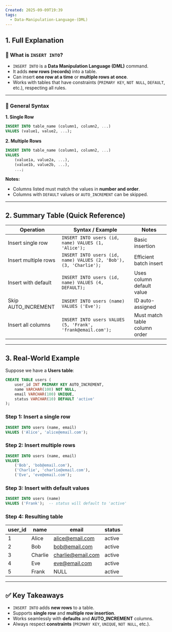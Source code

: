 ```yaml
---
Created: 2025-09-09T19:39
tags:
  - Data-Manipulation-Language-(DML)
---
```

## 1. Full Explanation

### 🔹 What is `INSERT INTO`?

- `INSERT INTO` is a **Data Manipulation Language (DML)** command.
- It adds **new rows (records)** into a table.
- Can insert **one row at a time** or **multiple rows at once**.
- Works with tables that have constraints (`PRIMARY KEY`, `NOT NULL`, `DEFAULT`, etc.), respecting all rules.

---

### 🔹 General Syntax

**1. Single Row**

```SQL
INSERT INTO table_name (column1, column2, ...)
VALUES (value1, value2, ...);

```

**2. Multiple Rows**

```SQL
INSERT INTO table_name (column1, column2, ...)
VALUES
    (value1a, value2a, ...),
    (value1b, value2b, ...),
    ...;

```

**Notes:**

- Columns listed must match the values in **number and order**.
- Columns with `DEFAULT` values or `AUTO_INCREMENT` can be skipped.

---

## 2. Summary Table (Quick Reference)

|**Operation**|**Syntax / Example**|**Notes**|
|---|---|---|
|Insert single row|`INSERT INTO users (id, name) VALUES (1, 'Alice');`|Basic insertion|
|Insert multiple rows|`INSERT INTO users (id, name) VALUES (2, 'Bob'), (3, 'Charlie');`|Efficient batch insert|
|Insert with default|`INSERT INTO users (id, name) VALUES (4, DEFAULT);`|Uses column default value|
|Skip AUTO_INCREMENT|`INSERT INTO users (name) VALUES ('Eve');`|ID auto-assigned|
|Insert all columns|`INSERT INTO users VALUES (5, 'Frank', 'frank@email.com');`|Must match table column order|

---

## 3. Real-World Example

Suppose we have a **Users table**:

```SQL
CREATE TABLE users (
    user_id INT PRIMARY KEY AUTO_INCREMENT,
    name VARCHAR(100) NOT NULL,
    email VARCHAR(100) UNIQUE,
    status VARCHAR(10) DEFAULT 'active'
);

```

### Step 1: Insert a single row

```SQL
INSERT INTO users (name, email)
VALUES ('Alice', 'alice@email.com');

```

### Step 2: Insert multiple rows

```SQL
INSERT INTO users (name, email)
VALUES
    ('Bob', 'bob@email.com'),
    ('Charlie', 'charlie@email.com'),
    ('Eve', 'eve@email.com');

```

### Step 3: Insert with default values

```SQL
INSERT INTO users (name)
VALUES ('Frank');  -- status will default to 'active'

```

### Step 4: Resulting table

|user_id|name|email|status|
|---|---|---|---|
|1|Alice|alice@email.com|active|
|2|Bob|bob@email.com|active|
|3|Charlie|charlie@email.com|active|
|4|Eve|eve@email.com|active|
|5|Frank|NULL|active|

---

## ✅ Key Takeaways

- `INSERT INTO` adds **new rows** to a table.
- Supports **single row** and **multiple row insertion**.
- Works seamlessly with **defaults** and **AUTO_INCREMENT** columns.
- Always respect **constraints** (`PRIMARY KEY`, `UNIQUE`, `NOT NULL`, etc.).